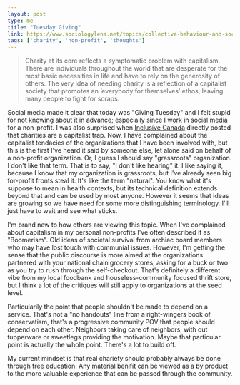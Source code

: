 ```yaml
---
layout: post
type: me
title: "Tuesday Giving"
link: https://www.sociologylens.net/topics/collective-behaviour-and-social-movements/holiday-giving-the-role-of-charity-in-capitalism/12731
tags: ['charity', 'non-profit', 'thoughts']
---
```

> Charity at its core reflects a symptomatic problem with capitalism. There are individuals throughout the world that are desperate for the most basic necessities in life and have to rely on the generosity of others. The very idea of needing charity is a reflection of a capitalist society that promotes an ‘everybody for themselves’ ethos, leaving many people to fight for scraps.

 Social media made it clear that today was "Giving Tuesday" and I felt stupid for not knowing about it in advance; especially since I work in social media for a non-profit.  I was also surprised when [Inclusive Canada](https://www.facebook.com/InclusiveCA/posts/450272926717359) directly posted that charities are a capitalist trap.  Now, I have complained about the capitalist tendacies of the organizations that I have been involved with, but this is the first I've heard it said by someone else, let alone said on behalf of a non-profit organization.  Or, I guess I should say "grassroots" organization.  I don't like that term.  That is to say, "I don't like hearing" it.  I like saying it, because I know that my organization is grassroots, but I've already seen big for-profit fronts steal it.  It's like the term "natural".  You know what it's suppose to mean in health contexts, but its technical definition extends beyond that and can be used by most anyone.  However it seems that ideas are growing so we have need for some more distinguishing terminology.  I'll just have to wait and see what sticks.

I'm brand new to how others are viewing this topic.  When I've complained about capitalism in my personal non-profits I've often described it as "Boomerism".  Old ideas of societal survival from archiac board members who may have lost touch with communial issues.  However, I'm getting the sense that the public discourse is more aimed at the organizations partnered with your national chain grocery stores, asking for a buck or two as you try to rush through the self-checkout.  That's definitely a different vibe from my local foodbank and houseless-community focused thrift store, but I think a lot of the critiques will still apply to organizations at the seed level.

Particularily the point that people shouldn't be made to depend on a service.  That's not a "no handouts" line from a right-wingers book of conservatism, that's a progressive community POV that people should depend on each other.  Neighbors taking care of neighbors, with out tupperware or sweetlegs providing the motivation.  Maybe that particular point is actually the whole point.  There's a lot to build off.  

My current mindset is that real chariety should probably always be done through free education.  Any material benifit can be viewed as a by product to the more valuable experience that can be passed through the community.
